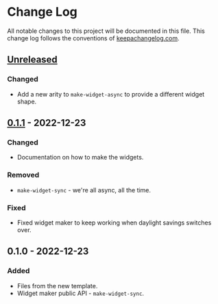 # Change Log
All notable changes to this project will be documented in this file. This change log follows the conventions of [keepachangelog.com](http://keepachangelog.com/).

## [Unreleased]
### Changed
- Add a new arity to `make-widget-async` to provide a different widget shape.

## [0.1.1] - 2022-12-23
### Changed
- Documentation on how to make the widgets.

### Removed
- `make-widget-sync` - we're all async, all the time.

### Fixed
- Fixed widget maker to keep working when daylight savings switches over.

## 0.1.0 - 2022-12-23
### Added
- Files from the new template.
- Widget maker public API - `make-widget-sync`.

[Unreleased]: https://github.com/server/netty/compare/0.1.1...HEAD
[0.1.1]: https://github.com/server/netty/compare/0.1.0...0.1.1

